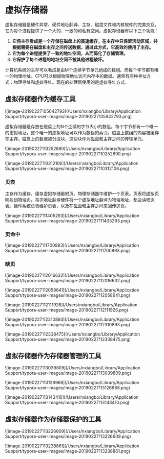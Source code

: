# 虚拟存储器



虚拟存储器是硬件异常、硬件地址翻译、主存、磁盘文件和内核软件的完美交互，它为每个进程提供了一个大的、一致的和私有空间。虚拟存储器有以下三个功能：

1. **它将主存看成是一个存储在磁盘上的高速缓存，在主存中只保留活动区域，并根据需要在磁盘和主存之间传送数据，通过此方式，它高效的使用了主存。**
2. **它为每个进程提供了一致的地址空间，从而简化了存储管理。**
3. **它保护了每个进程的地址空间不被其他进程破坏。**

计算机系统的主存可以看成是由M个连续字节单元组成的数组。而每个字节都有唯一的物理地址。CPU可以根据物理地址访问内存中的数据。通常有两种寻址方式：物理寻址和虚拟寻址。现在的处理器使用的是虚拟寻址方式。

## 虚拟存储器作为缓存工具

![image-20190227105642793](/Users/nxiangbo/Library/Application Support/typora-user-images/image-20190227105642793.png)

虚拟存储器是存放在磁盘上的N个连续的字节大小的数组。每个字节都有一个唯一的虚拟地址，这个唯一的虚拟地址可以作为数组的索引。磁盘上数组的内容被缓存在主存。磁盘上的数据被分成块，这些块作为磁盘和主存之间的传输单元。

![image-20190227110252890](/Users/nxiangbo/Library/Application Support/typora-user-images/image-20190227110252890.png)

![image-20190227110312106](/Users/nxiangbo/Library/Application Support/typora-user-images/image-20190227110312106.png)



### 页表

主存作为缓存，缓存虚拟存储器的页。物理存储器中维护一个页表。页表将虚拟页映射到物理页。每次地址翻译硬件将一个虚拟地址翻译为物理地址，都会读取页表。操作系统负责维护页表，以及在磁盘和主存之间来回传送页。

![image-20190227111405293](/Users/nxiangbo/Library/Application Support/typora-user-images/image-20190227111405293.png)



### 页命中

![image-20190227111700893](/Users/nxiangbo/Library/Application Support/typora-user-images/image-20190227111700893.png)



### 缺页

![image-20190227112016632](/Users/nxiangbo/Library/Application Support/typora-user-images/image-20190227112016632.png)



![image-20190227112058641](/Users/nxiangbo/Library/Application Support/typora-user-images/image-20190227112058641.png)



![image-20190227112111926](/Users/nxiangbo/Library/Application Support/typora-user-images/image-20190227112111926.png)

![image-20190227112310893](/Users/nxiangbo/Library/Application Support/typora-user-images/image-20190227112310893.png)

![image-20190227112338475](/Users/nxiangbo/Library/Application Support/typora-user-images/image-20190227112338475.png)

## 虚拟存储器作为存储器管理的工具

![image-20190227113039809](/Users/nxiangbo/Library/Application Support/typora-user-images/image-20190227113039809.png)

![image-20190227113126968](/Users/nxiangbo/Library/Application Support/typora-user-images/image-20190227113126968.png)



![image-20190227113143410](/Users/nxiangbo/Library/Application Support/typora-user-images/image-20190227113143410.png)

## 虚拟存储器作为存储器保护的工具

![image-20190227113226609](/Users/nxiangbo/Library/Application Support/typora-user-images/image-20190227113226609.png)

![image-20190227113238861](/Users/nxiangbo/Library/Application Support/typora-user-images/image-20190227113238861.png)